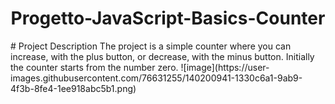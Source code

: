 <h1 align="center">Progetto-JavaScript-Basics-Counter</h1>
# Project Description
The project is a simple counter where you can increase, with the plus button, or decrease, with the minus button. Initially the counter starts from the number zero.
![image](https://user-images.githubusercontent.com/76631255/140200941-1330c6a1-9ab9-4f3b-8fe4-1ee918abc5b1.png)

